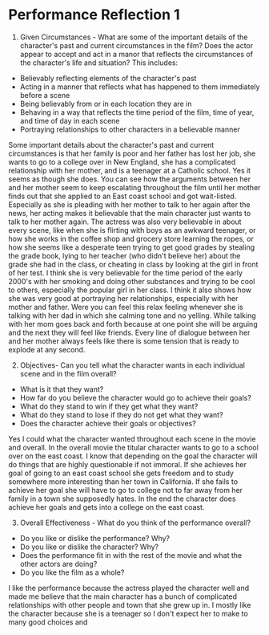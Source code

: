 # Performance Reflection 1
1. Given Circumstances - What are some of the important details of the character's past and current circumstances in the film? Does the actor appear to accept and act in a manor that reflects the circumstances of the character's life and situation? This includes:

-   Believably reflecting elements of the character's past
-   Acting in a manner that reflects what has happened to them immediately before a scene
-   Being believably from or in each location they are in
-   Behaving in a way that reflects the time period of the film, time of year, and time of day in each scene
-   Portraying relationships to other characters in a believable manner

Some important details about the character's past and current circumstances is that her family is poor and her father has lost her job, she wants to go to a college over in New England, she has a complicated relationship with her mother, and is a teenager at a Catholic school. Yes it seems as though she does. You can see how the arguments between her and her mother seem to keep escalating throughout the film until her mother finds out that she applied to an East coast school and got wait-listed. Especially as she is pleading with her mother to talk to her again after the news, her acting makes it believable that the main character just wants to talk to her mother again. The actress was also very believable in about every scene, like when she is flirting with boys as an awkward teenager, or how she works in the coffee shop and grocery store learning the ropes, or how she seems like a desperate teen trying to get good grades by stealing the grade book, lying to her teacher (who didn't believe her) about the grade she had in the class, or cheating in class by looking at the girl in front of her test. I think she is very believable for the time period of the early 2000's with her smoking and doing other substances and trying to be cool to others, especially the popular girl in her class. I think it also shows how she was very good at portraying her relationships, especially with her mother and father. Were you can feel this relax feeling whenever she is talking with her dad in which she calming tone and no yelling. While talking with her mom goes back and forth because at one point she will be arguing and the next they will feel like friends. Every line of dialogue between her and her mother always feels like there is some tension that is ready to explode at any second.

2. Objectives- Can you tell what the character wants in each individual scene and in the film overall?

-   What is it that they want?
-   How far do you believe the character would go to achieve their goals?
-   What do they stand to win if they get what they want?
-   What do they stand to lose if they do not get what they want?
-   Does the character achieve their goals or objectives?

Yes I could what the character wanted throughout each scene in the movie and overall. In the overall movie the titular character wants to go to a school over on the east coast. I know that depending on the goal the character will do things that are highly questionable if not immoral. If she achieves her goal of going to an east coast school she gets freedom and to study somewhere more interesting than her town in California. If she fails to achieve her goal she will have to go to college not to far away from her family in a town she supposedly hates. In the end the character does achieve her goals and gets into a college on the east coast.

3. Overall Effectiveness - What do you think of the performance overall?

-   Do you like or dislike the performance? Why?
-   Do you like or dislike the character? Why?
-   Does the performance fit in with the rest of the movie and what the other actors are doing?
-   Do you like the film as a whole?

I like the performance because the actress played the character well and made me believe that the main character has a bunch of complicated relationships with other people and town that she grew up in. I mostly like the character because she is a teenager so I don't expect her to make to many good choices and 
<!--stackedit_data:
eyJoaXN0b3J5IjpbMTQ1MDEwOTA3Myw4MTEzNzQwNiwzMDM1NT
IxOTQsLTIwODg3NDY2MTJdfQ==
-->